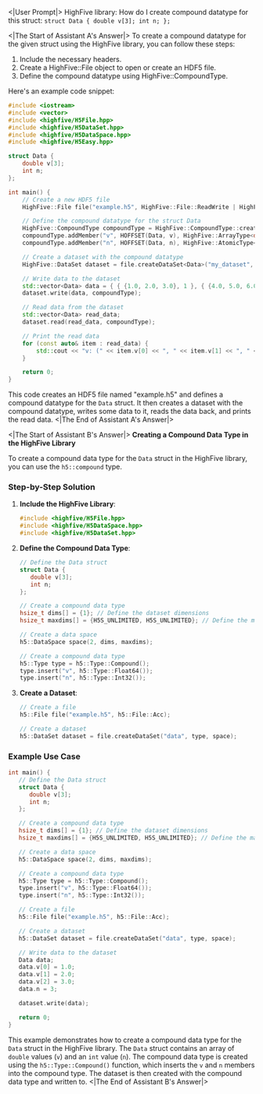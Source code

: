 <|User Prompt|>
HighFive library: How do I create compound datatype for this struct: ```struct Data { double v[3]; int n; };```

<|The Start of Assistant A's Answer|>
To create a compound datatype for the given struct using the HighFive library, you can follow these steps:

1. Include the necessary headers.
2. Create a HighFive::File object to open or create an HDF5 file.
3. Define the compound datatype using HighFive::CompoundType.

Here's an example code snippet:

```cpp
#include <iostream>
#include <vector>
#include <highfive/H5File.hpp>
#include <highfive/H5DataSet.hpp>
#include <highfive/H5DataSpace.hpp>
#include <highfive/H5Easy.hpp>

struct Data {
    double v[3];
    int n;
};

int main() {
    // Create a new HDF5 file
    HighFive::File file("example.h5", HighFive::File::ReadWrite | HighFive::File::Create | HighFive::File::Truncate);

    // Define the compound datatype for the struct Data
    HighFive::CompoundType compoundType = HighFive::CompoundType::create<Data>();
    compoundType.addMember("v", HOFFSET(Data, v), HighFive::ArrayType<double, 3>::create());
    compoundType.addMember("n", HOFFSET(Data, n), HighFive::AtomicType<int>());

    // Create a dataset with the compound datatype
    HighFive::DataSet dataset = file.createDataSet<Data>("my_dataset", HighFive::DataSpace::From(std::vector<Data>()));

    // Write data to the dataset
    std::vector<Data> data = { { {1.0, 2.0, 3.0}, 1 }, { {4.0, 5.0, 6.0}, 2 } };
    dataset.write(data, compoundType);

    // Read data from the dataset
    std::vector<Data> read_data;
    dataset.read(read_data, compoundType);

    // Print the read data
    for (const auto& item : read_data) {
        std::cout << "v: (" << item.v[0] << ", " << item.v[1] << ", " << item.v[2] << "), n: " << item.n << std::endl;
    }

    return 0;
}
```

This code creates an HDF5 file named "example.h5" and defines a compound datatype for the `Data` struct. It then creates a dataset with the compound datatype, writes some data to it, reads the data back, and prints the read data.
<|The End of Assistant A's Answer|>

<|The Start of Assistant B's Answer|>
**Creating a Compound Data Type in the HighFive Library**

To create a compound data type for the `Data` struct in the HighFive library, you can use the `h5::compound` type.

### Step-by-Step Solution

1. **Include the HighFive Library**:
   ```cpp
   #include <highfive/H5File.hpp>
   #include <highfive/H5DataSpace.hpp>
   #include <highfive/H5DataSet.hpp>
   ```

2. **Define the Compound Data Type**:
   ```cpp
   // Define the Data struct
   struct Data {
      double v[3];
      int n;
   };

   // Create a compound data type
   hsize_t dims[] = {1}; // Define the dataset dimensions
   hsize_t maxdims[] = {H5S_UNLIMITED, H5S_UNLIMITED}; // Define the maximum dataset dimensions

   // Create a data space
   h5::DataSpace space(2, dims, maxdims);

   // Create a compound data type
   h5::Type type = h5::Type::Compound();
   type.insert("v", h5::Type::Float64());
   type.insert("n", h5::Type::Int32());
   ```

3. **Create a Dataset**:
   ```cpp
   // Create a file
   h5::File file("example.h5", h5::File::Acc);

   // Create a dataset
   h5::DataSet dataset = file.createDataSet("data", type, space);
   ```

### Example Use Case

```cpp
int main() {
   // Define the Data struct
   struct Data {
      double v[3];
      int n;
   };

   // Create a compound data type
   hsize_t dims[] = {1}; // Define the dataset dimensions
   hsize_t maxdims[] = {H5S_UNLIMITED, H5S_UNLIMITED}; // Define the maximum dataset dimensions

   // Create a data space
   h5::DataSpace space(2, dims, maxdims);

   // Create a compound data type
   h5::Type type = h5::Type::Compound();
   type.insert("v", h5::Type::Float64());
   type.insert("n", h5::Type::Int32());

   // Create a file
   h5::File file("example.h5", h5::File::Acc);

   // Create a dataset
   h5::DataSet dataset = file.createDataSet("data", type, space);

   // Write data to the dataset
   Data data;
   data.v[0] = 1.0;
   data.v[1] = 2.0;
   data.v[2] = 3.0;
   data.n = 3;

   dataset.write(data);

   return 0;
}
```

This example demonstrates how to create a compound data type for the `Data` struct in the HighFive library. The `Data` struct contains an array of `double` values (`v`) and an `int` value (`n`). The compound data type is created using the `h5::Type::Compound()` function, which inserts the `v` and `n` members into the compound type. The dataset is then created with the compound data type and written to.
<|The End of Assistant B's Answer|>